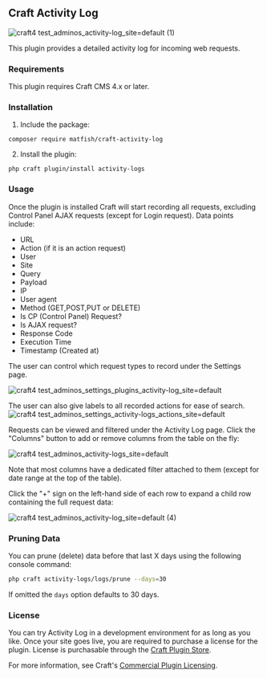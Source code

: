 ## Craft Activity Log
![craft4 test_adminos_activity-log_site=default (1)](https://user-images.githubusercontent.com/1510460/175233839-30d3f4ac-a3a3-4511-9c1d-b388e4225bf5.png)

This plugin provides a detailed activity log for incoming web requests.

### Requirements

This plugin requires Craft CMS 4.x or later.

### Installation

1. Include the package:

```
composer require matfish/craft-activity-log
```

2. Install the plugin:

```
php craft plugin/install activity-logs
```

### Usage

Once the plugin is installed Craft will start recording all requests, excluding Control Panel AJAX requests (except for Login request).
Data points include:
* URL
* Action (if it is an action request)
* User
* Site
* Query
* Payload 
* IP
* User agent
* Method (GET,POST,PUT or DELETE)
* Is CP (Control Panel) Request?
* Is AJAX request?
* Response Code
* Execution Time
* Timestamp (Created at)

The user can control which request types to record under the Settings page.

![craft4 test_adminos_settings_plugins_activity-log_site=default](https://user-images.githubusercontent.com/1510460/175233673-87f2f69d-0c45-4b0c-a3d9-7c231026989e.png)

The user can also give labels to all recorded actions for ease of search.
![craft4 test_adminos_settings_activity-logs_actions_site=default](https://user-images.githubusercontent.com/1510460/190848960-05dc091f-fe01-4e96-ade1-aba8600b00a9.png)

Requests can be viewed and filtered under the Activity Log page.
Click the "Columns" button to add or remove columns from the table on the fly:

![craft4 test_adminos_activity-logs_site=default](https://user-images.githubusercontent.com/1510460/175236200-2c2ebc1b-b1c6-4dfa-a07a-8d20a3780cb5.png)

Note that most columns have a dedicated filter attached to them (except for date range at the top of the table).

Click the "+" sign on the left-hand side of each row to expand a child row containing the full request data:

![craft4 test_adminos_activity-log_site=default (4)](https://user-images.githubusercontent.com/1510460/175233957-eeb453c1-8b18-448e-af7a-c476f3ac9cb5.png)
 
### Pruning Data

You can prune (delete) data before that last X days using the following console command:
```bash
php craft activity-logs/logs/prune --days=30
```
If omitted the `days` option defaults to 30 days.

### License

You can try Activity Log in a development environment for as long as you like. Once your site goes live, you are
required to purchase a license for the plugin. License is purchasable through
the [Craft Plugin Store](https://plugins.craftcms.com/activity-logs).

For more information, see
Craft's [Commercial Plugin Licensing](https://craftcms.com/docs/4.x/plugins.html#commercial-plugin-licensing).
